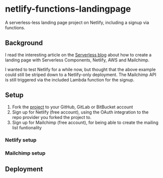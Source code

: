 # netlify-functions-landingpage
A serverless-less landing page project on Netlify, including a signup via functions.

## Background
I read the interesting article on the [Serverless blog](https://serverless.com/blog/how-to-create-landing-page-with-serverless-components/) about how to create a landing page with Serverless Components, Netlify, AWS and Mailchimp. 

I wanted to test Netlify for a while now, but thought that the above example could still be striped down to a Netlify-only deployment. The Mailchimp API is still triggered via the included Lambda function for the signup.

## Setup

1. Fork the [project](https://github.com/tobilg/netlify-functions-landingpage) to your GitHub, GitLab or BitBucket account
2. Sign up for Netlify (free account), using the OAuth integration to the repo provider you forked the project to.
3. Sign up for Mailchimp (free account), for being able to create the mailing list funtionality

### Netlify setup

### Mailchimp setup

## Deployment


